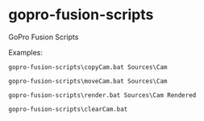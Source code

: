 # gopro-fusion-scripts
GoPro Fusion Scripts

Examples:

`gopro-fusion-scripts\copyCam.bat Sources\Cam`

`gopro-fusion-scripts\moveCam.bat Sources\Cam`

`gopro-fusion-scripts\render.bat Sources\Cam Rendered`

`gopro-fusion-scripts\clearCam.bat`
